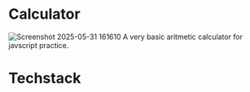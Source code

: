 # Calculator
![Screenshot 2025-05-31 161610](https://github.com/user-attachments/assets/f5999136-ca80-48ca-90d0-627f8b31fcd0)
A very basic aritmetic calculator for javscript practice.
# Techstack
